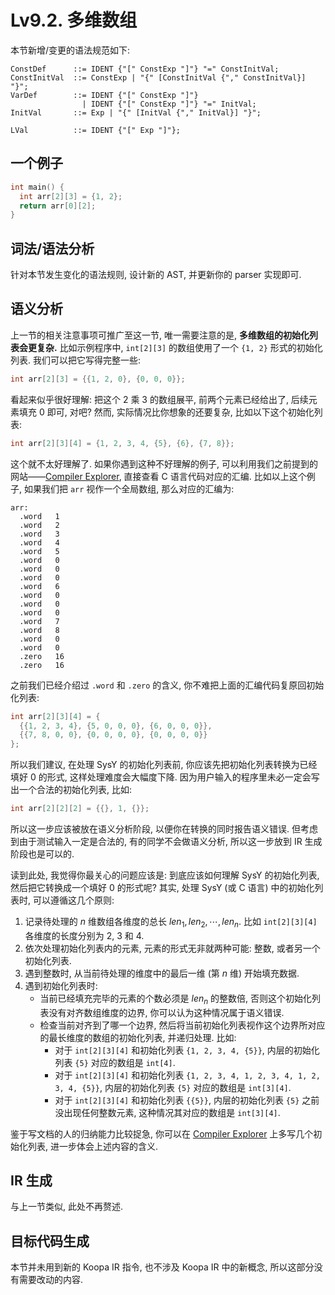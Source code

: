 # Lv9.2. 多维数组

本节新增/变更的语法规范如下:

```ebnf
ConstDef      ::= IDENT {"[" ConstExp "]"} "=" ConstInitVal;
ConstInitVal  ::= ConstExp | "{" [ConstInitVal {"," ConstInitVal}] "}";
VarDef        ::= IDENT {"[" ConstExp "]"}
                | IDENT {"[" ConstExp "]"} "=" InitVal;
InitVal       ::= Exp | "{" [InitVal {"," InitVal}] "}";

LVal          ::= IDENT {"[" Exp "]"};
```

## 一个例子

```c
int main() {
  int arr[2][3] = {1, 2};
  return arr[0][2];
}
```

## 词法/语法分析

针对本节发生变化的语法规则, 设计新的 AST, 并更新你的 parser 实现即可.

## 语义分析

上一节的相关注意事项可推广至这一节, 唯一需要注意的是, **多维数组的初始化列表会更复杂.** 比如示例程序中, `int[2][3]` 的数组使用了一个 `{1, 2}` 形式的初始化列表. 我们可以把它写得完整一些:

```c
int arr[2][3] = {{1, 2, 0}, {0, 0, 0}};
```

看起来似乎很好理解: 把这个 2 乘 3 的数组展平, 前两个元素已经给出了, 后续元素填充 0 即可, 对吧? 然而, 实际情况比你想象的还要复杂, 比如以下这个初始化列表:

```c
int arr[2][3][4] = {1, 2, 3, 4, {5}, {6}, {7, 8}};
```

这个就不太好理解了. 如果你遇到这种不好理解的例子, 可以利用我们之前提到的网站——[Compiler Explorer](https://godbolt.org/), 直接查看 C 语言代码对应的汇编. 比如以上这个例子, 如果我们把 `arr` 视作一个全局数组, 那么对应的汇编为:

```
arr:
  .word   1
  .word   2
  .word   3
  .word   4
  .word   5
  .word   0
  .word   0
  .word   0
  .word   6
  .word   0
  .word   0
  .word   0
  .word   7
  .word   8
  .word   0
  .word   0
  .zero   16
  .zero   16
```

之前我们已经介绍过 `.word` 和 `.zero` 的含义, 你不难把上面的汇编代码复原回初始化列表:

```c
int arr[2][3][4] = {
  {{1, 2, 3, 4}, {5, 0, 0, 0}, {6, 0, 0, 0}},
  {{7, 8, 0, 0}, {0, 0, 0, 0}, {0, 0, 0, 0}}
};
```

所以我们建议, 在处理 SysY 的初始化列表前, 你应该先把初始化列表转换为已经填好 0 的形式, 这样处理难度会大幅度下降. 因为用户输入的程序里未必一定会写出一个合法的初始化列表, 比如:

```c
int arr[2][2][2] = {{}, 1, {}};
```

所以这一步应该被放在语义分析阶段, 以便你在转换的同时报告语义错误. 但考虑到由于测试输入一定是合法的, 有的同学不会做语义分析, 所以这一步放到 IR 生成阶段也是可以的.

读到此处, 我觉得你最关心的问题应该是: 到底应该如何理解 SysY 的初始化列表, 然后把它转换成一个填好 0 的形式呢? 其实, 处理 SysY (或 C 语言) 中的初始化列表时, 可以遵循这几个原则:

1. 记录待处理的 $n$ 维数组各维度的总长 $len_1, len_2, \cdots, len_n$. 比如 `int[2][3][4]` 各维度的长度分别为 2, 3 和 4.
2. 依次处理初始化列表内的元素, 元素的形式无非就两种可能: 整数, 或者另一个初始化列表.
3. 遇到整数时, 从当前待处理的维度中的最后一维 (第 $n$ 维) 开始填充数据.
4. 遇到初始化列表时:
    * 当前已经填充完毕的元素的个数必须是 $len_n$ 的整数倍, 否则这个初始化列表没有对齐数组维度的边界, 你可以认为这种情况属于语义错误.
    * 检查当前对齐到了哪一个边界, 然后将当前初始化列表视作这个边界所对应的最长维度的数组的初始化列表, 并递归处理. 比如:
      * 对于 `int[2][3][4]` 和初始化列表 `{1, 2, 3, 4, {5}}`, 内层的初始化列表 `{5}` 对应的数组是 `int[4]`.
      * 对于 `int[2][3][4]` 和初始化列表 `{1, 2, 3, 4, 1, 2, 3, 4, 1, 2, 3, 4, {5}}`, 内层的初始化列表 `{5}` 对应的数组是 `int[3][4]`.
      * 对于 `int[2][3][4]` 和初始化列表 `{{5}}`, 内层的初始化列表 `{5}` 之前没出现任何整数元素, 这种情况其对应的数组是 `int[3][4]`.

鉴于写文档的人的归纳能力比较捉急, 你可以在 [Compiler Explorer](https://godbolt.org/) 上多写几个初始化列表, 进一步体会上述内容的含义.

## IR 生成

与上一节类似, 此处不再赘述.

## 目标代码生成

本节并未用到新的 Koopa IR 指令, 也不涉及 Koopa IR 中的新概念, 所以这部分没有需要改动的内容.
